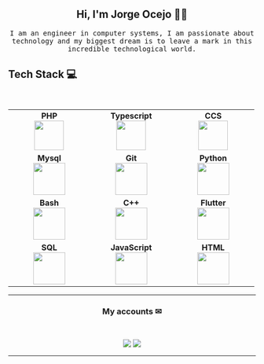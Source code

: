 
<h2 align="center"> Hi, I'm Jorge Ocejo 🧑‍💻<br/> </h2> 

<p align="center"></p>


<p align="center"> <samp>I am an engineer in computer systems, I am passionate about technology and my biggest dream is to leave a mark in this incredible technological world.
  
  
## Tech Stack :computer:

<br>
<table>
<tbody>
 <tr>
<td align="center" width="20%">
<span><b><center>PHP</center></b></span> 
<img height=60px src="https://img.icons8.com/color/2x/php.png"> 
</td>

<td align="center" width="20%">
<span><b><center>Typescript</center></b></span> 
<img height=60px src="https://img.icons8.com/color/2x/typescript.png"> 
</td>

<td align="center" width="20%">
<span><b><center>CCS</center></b></span> 
<img height=60px src="https://img.icons8.com/color/2x/css3.png"> 
</td>
</tr>

<tr>
<td align="center" width="20%">
<span><b><center>Mysql</center></b></span> 
<img height=65px src="https://img.icons8.com/nolan/2x/mysql.png"> 
</td>

<td align="center" width="20%">
<span><b><center>Git</center></b></span> 
<img height=65px src="https://img.icons8.com/color/2x/git.png"> 
</td>

<td align="center" width="20%">
<span><b><center>Python</center></b></span> 
<img height=65px src="https://img.icons8.com/color/2x/python.png"> 
</td>
</tr>

<tr>
<td align="center" width="20%">
<span><b><center>Bash</center></b></span> 
<img height=65px src="https://img.icons8.com/bubbles/2x/console.png"> 
</td>

<td align="center" width="20%">
<span><b><center>C++</center></b></span> 
<img height=65px src="https://isocpp.org/assets/images/cpp_logo.png"> 
</td>



<td align="center" width="20%">
<span><b><center>Flutter</center></b></span> 
<img height=65px src="https://img.icons8.com/color/2x/flutter.png"> 
</td>
</tr>

<tr>
<td align="center" width="20%">
<span><b><center>SQL</center></b></span> 
<img height=65px src="https://img.icons8.com/ios-filled/2x/sql.png"> 
</td>

<td align="center" width="20%">
<span><b><center>JavaScript</center></b></span> 
<img height=65px src="https://img.icons8.com/color/2x/javascript.png"> 
</td>

<td align="center" width="20%">
<span><b><center>HTML</center></b></span> 
<img height=65px src="https://img.icons8.com/color/2x/html-5.png"> 
</td>
</tr>

</tbody>
</table>

____



<h3 align="center"> My accounts ✉</h3>
<br />
<p align="center">
<a href="https://www.linkedin.com/in/piyushxbajaj/"><img src="https://img.shields.io/badge/linkedin-%230077B5.svg?&style=for-the-badge&logo=linkedin&logoColor=white"/></a>
<a href="https://instagram.com/smrtdvlpr"><img src="https://img.shields.io/badge/instagram-%23E4405F.svg?&style=for-the-badge&logo=instagram&logoColor=white"/></a>

</p>

____
